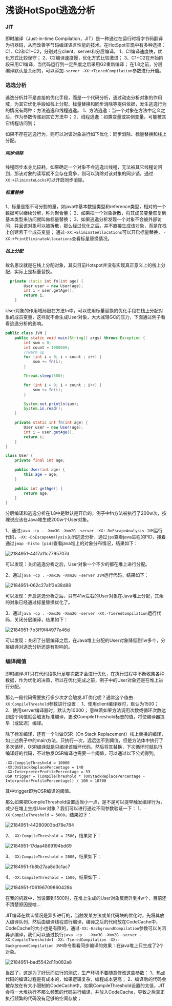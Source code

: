 # 浅谈HotSpot逃逸分析



### JIT

即时编译（Just-in-time Compilation，JIT）是一种通过在运行时将字节码翻译为机器码，从而改善字节码编译语言性能的技术。在HotSpot实现中有多种选择：C1、C2和C1+C2，分别对应client、server和分层编译。
 1、C1编译速度快，优化方式比较保守；
 2、C2编译速度慢，优化方式比较激进；
 3、C1+C2在开始阶段采用C1编译，当代码运行到一定热度之后采用G2重新编译；
 在1.8之前，分层编译默认是关闭的，可以添加`-server -XX:+TieredCompilation`参数进行开启。

### 逃逸分析

逃逸分析并不是直接的优化手段，而是一个代码分析，通过动态分析对象的作用域，为其它优化手段如栈上分配、标量替换和同步消除等提供依据，发生逃逸行为的情况有两种：方法逃逸和线程逃逸。
 1、方法逃逸：当一个对象在方法中定义之后，作为参数传递到其它方法中；
 2、线程逃逸：如类变量或实例变量，可能被其它线程访问到；

如果不存在逃逸行为，则可以对该对象进行如下优化：同步消除、标量替换和栈上分配。

##### 同步消除

线程同步本身比较耗，如果确定一个对象不会逃逸出线程，无法被其它线程访问到，那该对象的读写就不会存在竞争，则可以消除对该对象的同步锁，通过`-XX:+EliminateLocks`可以开启同步消除。

##### 标量替换

1、标量是指不可分割的量，如java中基本数据类型和reference类型，相对的一个数据可以继续分解，称为聚合量；
 2、如果把一个对象拆散，将其成员变量恢复到基本类型来访问就叫做标量替换；
 3、如果逃逸分析发现一个对象不会被外部访问，并且该对象可以被拆散，那么经过优化之后，并不直接生成该对象，而是在栈上创建若干个成员变量；
 通过`-XX:+EliminateAllocations`可以开启标量替换， `-XX:+PrintEliminateAllocations`查看标量替换情况。

##### 栈上分配

故名思议就是在栈上分配对象，其实目前Hotspot并没有实现真正意义上的栈上分配，实际上是标量替换。



```cpp
  private static int fn(int age) {
        User user = new User(age);
        int i = user.getAge();
        return i;
    }
```

User对象的作用域局限在方法fn中，可以使用标量替换的优化手段在栈上分配对象的成员变量，这样就不会生成User对象，大大减轻GC的压力，下面通过例子看看逃逸分析的影响。



```java
public class JVM {
    public static void main(String[] args) throws Exception {
        int sum = 0;
        int count = 1000000;
        //warm up
        for (int i = 0; i < count ; i++) {
            sum += fn(i);
        }

        Thread.sleep(500);

        for (int i = 0; i < count ; i++) {
            sum += fn(i);
        }

        System.out.println(sum);
        System.in.read();
    }

    private static int fn(int age) {
        User user = new User(age);
        int i = user.getAge();
        return i;
    }
}

class User {
    private final int age;

    public User(int age) {
        this.age = age;
    }

    public int getAge() {
        return age;
    }
}
```

分层编译和逃逸分析在1.8中是默认是开启的，例子中fn方法被执行了200w次，按理说应该在Java堆生成200w个User对象。

1、通过`java -cp . -Xmx3G -Xmn2G -server -XX:-DoEscapeAnalysis JVM`运行代码，`-XX:-DoEscapeAnalysis`关闭逃逸分析，通过`jps`查看java进程的PID，接着通过`jmap -histo [pid]`查看java堆上的对象分布情况，结果如下：

![2184951-4417a11c7795707d](浅谈HotSpot逃逸分析.assets/2184951-4417a11c7795707d.png)


 可以发现：关闭逃逸分析之后，User对象一个不少的都在堆上进行分配。



2、通过`java -cp . -Xmx3G -Xmn2G -server JVM`运行代码，结果如下：

![2184951-062c27a1f3e38d88](浅谈HotSpot逃逸分析.assets/2184951-062c27a1f3e38d88.png)


 可以发现：开启逃逸分析之后，只有41w左右的User对象在Java堆上分配，其余的对象已经通过标量替换优化了。



3、通过`java -cp . -Xmx3G -Xmn2G -server -XX:-TieredCompilation`运行代码，关闭分层编译，结果如下：

![2184951-7b3ff9f44977e46d](浅谈HotSpot逃逸分析.assets/2184951-7b3ff9f44977e46d.png)


 可以发现：关闭了分层编译之后，在Java堆上分配的User对象降低到1w多个，分层编译对逃逸分析还是有影响的。



### 编译阈值

即时编译JIT只在代码段执行足够次数才会进行优化，在执行过程中不断收集各种数据，作为优化的决策，所以在优化完成之前，例子中的User对象还是在堆上进行分配。

那么一段代码需要执行多少次才会触发JIT优化呢？通常这个值由`-XX:CompileThreshold`参数进行设置：
 1、使用client编译器时，默认为1500；
 2、使用server编译器时，默认为10000；
 意味着如果方法调用次数或循环次数达到这个阈值就会触发标准编译，更改CompileThreshold标志的值，将使编译器提早（或延迟）编译。

除了标准编译，还有一个叫做OSR（On Stack Replacement）栈上替换的编译，如上述例子中的main方法，只执行一次，远远达不到阈值，但是方法体中执行了多次循环，OSR编译就是只编译该循环代码，然后将其替换，下次循环时就执行编译好的代码，不过触发OSR编译也需要一个阈值，可以通过以下公式得到。



```undefined
-XX:CompileThreshold = 10000 
-XX:OnStackReplacePercentage = 140
-XX:InterpreterProfilePercentage = 33
OSR trigger = (CompileThreshold * (OnStackReplacePercentage - InterpreterProfilePercentage)) / 100 = 10700
```

其中trigger即为OSR编译的阈值。

那么如果把CompileThreshold设置适当小一点，是不是可以提早触发编译行为，减少在堆上生成User对象？我们可以进行通过不同参数验证一下：
 1、`-XX:CompileThreshold = 5000`，结果如下：

![2184951-44280903bd78e784](浅谈HotSpot逃逸分析.assets/2184951-44280903bd78e784.png)

2、`-XX:CompileThreshold = 2500`，结果如下：



![2184951-17daa4869194bd69](浅谈HotSpot逃逸分析.assets/2184951-17daa4869194bd69.png)


 3、`-XX:CompileThreshold = 2000`，结果如下：



![2184951-fb8b27aa8d3c1ac7](浅谈HotSpot逃逸分析.assets/2184951-fb8b27aa8d3c1ac7.png)

4、`-XX:CompileThreshold = 1500`，结果如下：

![2184951-f06196709860428b](浅谈HotSpot逃逸分析.assets/2184951-f06196709860428b.png)



在我的机器中，当设置到1500时，在堆上生成的User对象反而升到4w个，目前还不清楚原因是啥...

JIT编译在默认情况是异步进行的，当触发某方法或某代码块的优化时，先将其放入编译队列，然后由编译线程进行编译，编译之后的代码放在CodeCache中，CodeCache的大小也是有限的，通过`-XX:-BackgroundCompilation`参数可以关闭异步编译，我们可以通过执行`java -cp . -Xmx3G -Xmn2G -server -XX:CompileThreshold=1 -XX:-TieredCompilation -XX:-BackgroundCompilation JVM`命令看看同步编译的效果：在java堆上只生成了2个对象。

![2184951-bad5542d11b082a8](浅谈HotSpot逃逸分析.assets/2184951-bad5542d11b082a8.png)

当然了，这是为了好玩而进行的测试，生产环境不要随意修改这些参数：
 1、热点代码的编译过程是有成本的，如果逻辑复杂，编程成本更高；
 2、编译后的代码会被存放在有大小限制的CodeCache中，如果CompileThreshold设置的太低，JIT会将一大堆执行不那么频繁的代码进行编译，并放入CodeCache，导致之后真正执行频繁的代码没有足够的空间存放；

